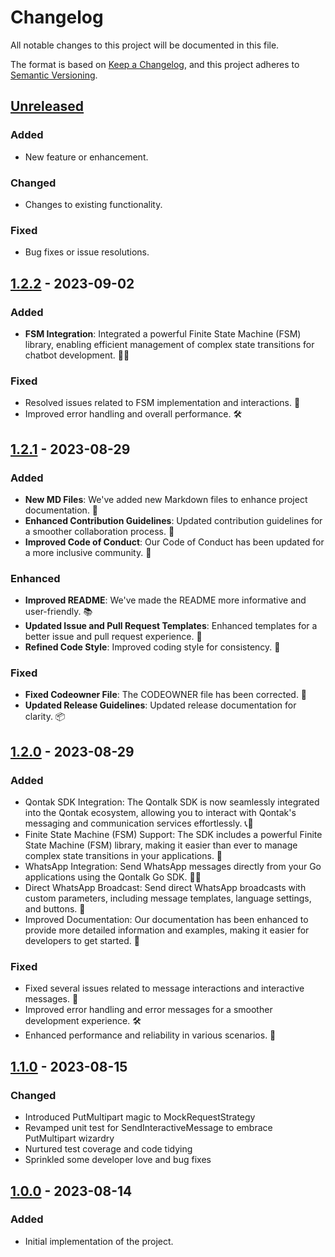 # Changelog

All notable changes to this project will be documented in this file.

The format is based on [Keep a Changelog](https://keepachangelog.com/en/1.0.0/),
and this project adheres to [Semantic Versioning](https://semver.org/spec/v2.0.0.html).

## [Unreleased]

### Added

- New feature or enhancement.

### Changed

- Changes to existing functionality.

### Fixed

- Bug fixes or issue resolutions.

## [1.2.2] - 2023-09-02

### Added

- **FSM Integration**: Integrated a powerful Finite State Machine (FSM) library, enabling efficient management of complex state transitions for chatbot development. 🤖🔄

### Fixed

- Resolved issues related to FSM implementation and interactions. 🐛
- Improved error handling and overall performance. 🛠️

## [1.2.1] - 2023-08-29

### Added

- **New MD Files**: We've added new Markdown files to enhance project documentation. 📝
- **Enhanced Contribution Guidelines**: Updated contribution guidelines for a smoother collaboration process. 🤝
- **Improved Code of Conduct**: Our Code of Conduct has been updated for a more inclusive community. 🌈

### Enhanced

- **Improved README**: We've made the README more informative and user-friendly. 📚
- **Updated Issue and Pull Request Templates**: Enhanced templates for a better issue and pull request experience. 📄
- **Refined Code Style**: Improved coding style for consistency. 🎨

### Fixed

- **Fixed Codeowner File**: The CODEOWNER file has been corrected. 🧐
- **Updated Release Guidelines**: Updated release documentation for clarity. 📦

## [1.2.0] - 2023-08-29

### Added

- Qontak SDK Integration: The Qontalk SDK is now seamlessly integrated into the Qontak ecosystem, allowing you to interact with Qontak's messaging and communication services effortlessly. 📞💬
- Finite State Machine (FSM) Support: The SDK includes a powerful Finite State Machine (FSM) library, making it easier than ever to manage complex state transitions in your applications. 🔄
- WhatsApp Integration: Send WhatsApp messages directly from your Go applications using the Qontalk Go SDK. 📱💬
- Direct WhatsApp Broadcast: Send direct WhatsApp broadcasts with custom parameters, including message templates, language settings, and buttons. 📢
- Improved Documentation: Our documentation has been enhanced to provide more detailed information and examples, making it easier for developers to get started. 📖

### Fixed

- Fixed several issues related to message interactions and interactive messages. 🐛
- Improved error handling and error messages for a smoother development experience. 🛠️
- Enhanced performance and reliability in various scenarios. 💪

## [1.1.0] - 2023-08-15

### Changed

- Introduced PutMultipart magic to MockRequestStrategy
- Revamped unit test for SendInteractiveMessage to embrace PutMultipart wizardry
- Nurtured test coverage and code tidying
- Sprinkled some developer love and bug fixes

## [1.0.0] - 2023-08-14

### Added

- Initial implementation of the project.

[Unreleased]: https://github.com/maskentir/qontalk/compare/v1.2.1...HEAD
[1.2.2]: https://github.com/maskentir/qontalk/releases/tag/v1.2.2
[1.2.1]: https://github.com/maskentir/qontalk/releases/tag/v1.2.1
[1.2.0]: https://github.com/maskentir/qontalk/releases/tag/v1.2.0
[1.1.0]: https://github.com/maskentir/qontalk/releases/tag/v1.1.0
[1.0.0]: https://github.com/maskentir/qontalk/releases/tag/v1.0.0
